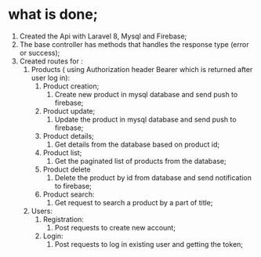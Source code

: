 # what is done;
1. Created the Api with Laravel 8, Mysql and Firebase;
2. The base controller has methods that handles the response type (error or success);
3. Created routes for :
   1. Products ( using Authorization header Bearer which is returned after user log in):
      1. Product creation;
         1. Create new product in mysql database and send push to firebase;
      2. Product update;
         1. Update the product in mysql database and send push to firebase;
      3. Product details;
         1. Get details from the database based on product id;
      4. Product list;
         1. Get the paginated list of products from the database;
      5. Product delete
         1. Delete the product by id from database and send notification to firebase;
      6. Product search:
         1. Get request to search a product by a part of title;
   2. Users:
      1. Registration:
         1. Post requests to create new account;
      2. Login: 
         1. Post requests to log in existing user and getting the token;
